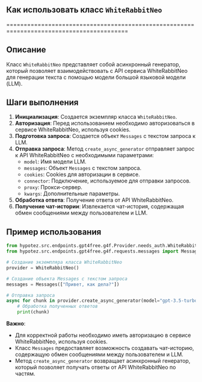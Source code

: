 ## Как использовать класс `WhiteRabbitNeo`
=========================================================================================

Описание
-------------------------
Класс `WhiteRabbitNeo` представляет собой асинхронный генератор, который позволяет взаимодействовать с API сервиса WhiteRabbitNeo для генерации текста с помощью модели большой языковой модели (LLM). 

Шаги выполнения
-------------------------
1. **Инициализация**: Создается экземпляр класса `WhiteRabbitNeo`.
2. **Авторизация**:  Перед использованием необходимо авторизоваться в сервисе WhiteRabbitNeo, используя cookies. 
3. **Подготовка запроса**: Создается объект `Messages` с текстом запроса к LLM.
4. **Отправка запроса**: Метод `create_async_generator` отправляет запрос к API WhiteRabbitNeo с необходимыми параметрами:
    - `model`: Имя модели LLM.
    - `messages`: Объект `Messages` с текстом запроса.
    - `cookies`: Cookies для авторизации в сервисе.
    - `connector`:  Подключение, используемое для отправки запросов.
    - `proxy`: Прокси-сервер.
    - `kwargs`:  Дополнительные параметры.
5. **Обработка ответа**: Получение ответа от API WhiteRabbitNeo.
6. **Получение чат-истории**:  Извлекается чат-история, содержащая обмен сообщениями между пользователем и LLM.

Пример использования
-------------------------

```python
from hypotez.src.endpoints.gpt4free.g4f.Provider.needs_auth.WhiteRabbitNeo import WhiteRabbitNeo
from hypotez.src.endpoints.gpt4free.g4f.requests.messages import Messages

# Создание экземпляра класса WhiteRabbitNeo
provider = WhiteRabbitNeo()

# Создание объекта Messages с текстом запроса
messages = Messages(["Привет, как дела?"])

# Отправка запроса
async for chunk in provider.create_async_generator(model="gpt-3.5-turbo", messages=messages):
    # Обработка полученных ответов
    print(chunk)
```

**Важно**: 
- Для корректной работы необходимо иметь авторизацию в сервисе WhiteRabbitNeo, используя cookies.
- Класс `Messages`  предоставляет возможность  создавать чат-историю, содержащую обмен сообщениями между пользователем и LLM.
- Метод `create_async_generator` возвращает асинхронный генератор, который  позволяет получать ответы от API WhiteRabbitNeo по частям.